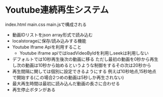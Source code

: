 # Youtube連続再生システム

index.html main.css main.jsで構成される

- 動画IDリストをjson array形式で読み込む
- localstorageに保存/読み込みする機能
- Youtube Iframe Apiを利用すること
    - Youtube iframe apiではloadVideoByIdを利用しseekは利用しない
- デフォルトでは10秒再生後次の動画に移る
ただし最初の動画を0秒から再生し次の動画は10秒から始めるというような制御をするその次は20秒から
- 再生間隔に関しては個別に設定できるようにする
例えば10秒地点,15秒地点で開始する(この場合2つめの動画は5秒しか再生されない)
- 最大再生時間は最初に読み込んだ動画の長さに合わせる
- 再生停止ボタンがある